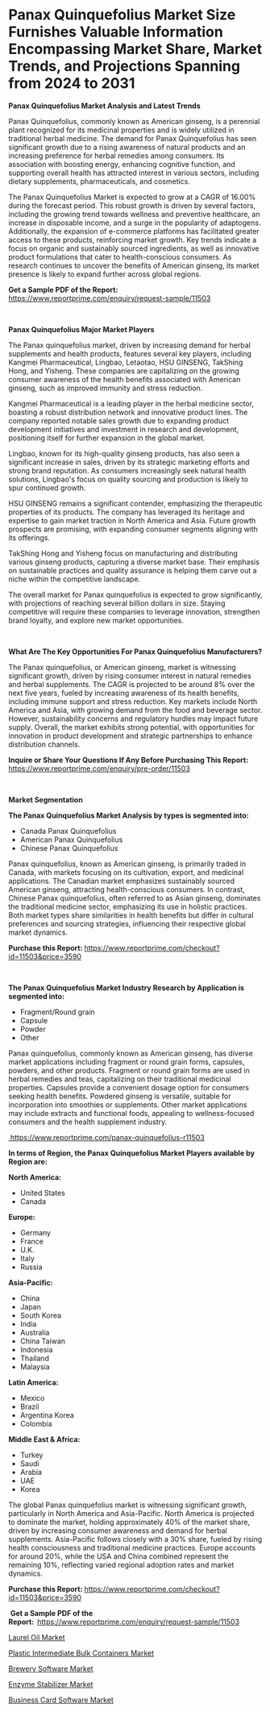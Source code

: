 <p><h1>Panax Quinquefolius Market Size Furnishes Valuable Information Encompassing Market Share, Market Trends, and Projections Spanning from 2024 to 2031</h1></p><p><strong>Panax Quinquefolius Market Analysis and Latest Trends</strong></p>
<p><p>Panax Quinquefolius, commonly known as American ginseng, is a perennial plant recognized for its medicinal properties and is widely utilized in traditional herbal medicine. The demand for Panax Quinquefolius has seen significant growth due to a rising awareness of natural products and an increasing preference for herbal remedies among consumers. Its association with boosting energy, enhancing cognitive function, and supporting overall health has attracted interest in various sectors, including dietary supplements, pharmaceuticals, and cosmetics.</p><p>The Panax Quinquefolius Market is expected to grow at a CAGR of 16.00% during the forecast period. This robust growth is driven by several factors, including the growing trend towards wellness and preventive healthcare, an increase in disposable income, and a surge in the popularity of adaptogens. Additionally, the expansion of e-commerce platforms has facilitated greater access to these products, reinforcing market growth. Key trends indicate a focus on organic and sustainably sourced ingredients, as well as innovative product formulations that cater to health-conscious consumers. As research continues to uncover the benefits of American ginseng, its market presence is likely to expand further across global regions.</p></p>
<p><strong>Get a Sample PDF of the Report:&nbsp;</strong> <a href="https://www.reportprime.com/enquiry/request-sample/11503?utm_campaign=1137&utm_medium=2&utm_source=Github&utm_content=ia&utm_term=16112024&utm_id=panax-quinquefolius">https://www.reportprime.com/enquiry/request-sample/11503</a></p>
<p>&nbsp;</p>
<p><strong>Panax Quinquefolius Major Market Players</strong></p>
<p><p>The Panax quinquefolius market, driven by increasing demand for herbal supplements and health products, features several key players, including Kangmei Pharmaceutical, Lingbao, Letaotao, HSU GINSENG, TakShing Hong, and Yisheng. These companies are capitalizing on the growing consumer awareness of the health benefits associated with American ginseng, such as improved immunity and stress reduction.</p><p>Kangmei Pharmaceutical is a leading player in the herbal medicine sector, boasting a robust distribution network and innovative product lines. The company reported notable sales growth due to expanding product development initiatives and investment in research and development, positioning itself for further expansion in the global market.</p><p>Lingbao, known for its high-quality ginseng products, has also seen a significant increase in sales, driven by its strategic marketing efforts and strong brand reputation. As consumers increasingly seek natural health solutions, Lingbao's focus on quality sourcing and production is likely to spur continued growth.</p><p>HSU GINSENG remains a significant contender, emphasizing the therapeutic properties of its products. The company has leveraged its heritage and expertise to gain market traction in North America and Asia. Future growth prospects are promising, with expanding consumer segments aligning with its offerings.</p><p>TakShing Hong and Yisheng focus on manufacturing and distributing various ginseng products, capturing a diverse market base. Their emphasis on sustainable practices and quality assurance is helping them carve out a niche within the competitive landscape.</p><p>The overall market for Panax quinquefolius is expected to grow significantly, with projections of reaching several billion dollars in size. Staying competitive will require these companies to leverage innovation, strengthen brand loyalty, and explore new market opportunities.</p></p>
<p>&nbsp;</p>
<p><strong>What Are The Key Opportunities For Panax Quinquefolius Manufacturers?</strong></p>
<p><p>The Panax quinquefolius, or American ginseng, market is witnessing significant growth, driven by rising consumer interest in natural remedies and herbal supplements. The CAGR is projected to be around 8% over the next five years, fueled by increasing awareness of its health benefits, including immune support and stress reduction. Key markets include North America and Asia, with growing demand from the food and beverage sector. However, sustainability concerns and regulatory hurdles may impact future supply. Overall, the market exhibits strong potential, with opportunities for innovation in product development and strategic partnerships to enhance distribution channels.</p></p>
<p><strong>Inquire or Share Your Questions If Any Before Purchasing This Report:</strong> <a href="https://www.reportprime.com/enquiry/pre-order/11503?utm_campaign=1137&utm_medium=2&utm_source=Github&utm_content=ia&utm_term=16112024&utm_id=panax-quinquefolius">https://www.reportprime.com/enquiry/pre-order/11503</a></p>
<p>&nbsp;</p>
<p><strong>Market Segmentation</strong></p>
<p><strong>The Panax Quinquefolius Market Analysis by types is segmented into:</strong></p>
<p><ul><li>Canada Panax Quinquefolius</li><li>American Panax Quinquefolius</li><li>Chinese Panax Quinquefolius</li></ul></p>
<p><p>Panax quinquefolius, known as American ginseng, is primarily traded in Canada, with markets focusing on its cultivation, export, and medicinal applications. The Canadian market emphasizes sustainably sourced American ginseng, attracting health-conscious consumers. In contrast, Chinese Panax quinquefolius, often referred to as Asian ginseng, dominates the traditional medicine sector, emphasizing its use in holistic practices. Both market types share similarities in health benefits but differ in cultural preferences and sourcing strategies, influencing their respective global market dynamics.</p></p>
<p><strong>Purchase this Report:&nbsp;</strong><a href="https://www.reportprime.com/checkout?id=11503&price=3590&utm_campaign=1137&utm_medium=2&utm_source=Github&utm_content=ia&utm_term=16112024&utm_id=panax-quinquefolius">https://www.reportprime.com/checkout?id=11503&price=3590</a></p>
<p>&nbsp;</p>
<p><strong>The Panax Quinquefolius Market Industry Research by Application is segmented into:</strong></p>
<p><ul><li>Fragment/Round grain</li><li>Capsule</li><li>Powder</li><li>Other</li></ul></p>
<p><p>Panax quinquefolius, commonly known as American ginseng, has diverse market applications including fragment or round grain forms, capsules, powders, and other products. Fragment or round grain forms are used in herbal remedies and teas, capitalizing on their traditional medicinal properties. Capsules provide a convenient dosage option for consumers seeking health benefits. Powdered ginseng is versatile, suitable for incorporation into smoothies or supplements. Other market applications may include extracts and functional foods, appealing to wellness-focused consumers and the health supplement industry.</p></p>
<p><a href="https://www.reportprime.com/panax-quinquefolius-r11503?utm_campaign=1137&utm_medium=2&utm_source=Github&utm_content=ia&utm_term=16112024&utm_id=panax-quinquefolius">&nbsp;https://www.reportprime.com/panax-quinquefolius-r11503</a></p>
<p><strong>In terms of Region, the Panax Quinquefolius Market Players available by Region are:</strong></p>
<p>
    <p> <strong> North America: </strong>
        <ul>
            <li>United States</li>
            <li>Canada</li>
        </ul>
        </p> 
    <p> <strong> Europe: </strong>
        <ul>
            <li>Germany</li>
            <li>France</li>
            <li>U.K.</li>
            <li>Italy</li>
            <li>Russia</li>
        </ul>
        </p> 
    <p> <strong> Asia-Pacific: </strong>
        <ul>
            <li>China</li>
            <li>Japan</li>
            <li>South Korea</li>
            <li>India</li>
            <li>Australia</li>
            <li>China Taiwan</li>
            <li>Indonesia</li>
            <li>Thailand</li>
            <li>Malaysia</li>
        </ul>
        </p> 
    <p> <strong> Latin America: </strong>
        <ul>
            <li>Mexico</li>
            <li>Brazil</li>
            <li>Argentina Korea</li>
            <li>Colombia</li>
        </ul>
        </p> 
    <p> <strong> Middle East & Africa: </strong>
        <ul>
            <li>Turkey</li>
            <li>Saudi</li>
            <li>Arabia</li>
            <li>UAE</li>
            <li>Korea</li>
        </ul>
    </p>
    </p>
<p><p>The global Panax quinquefolius market is witnessing significant growth, particularly in North America and Asia-Pacific. North America is projected to dominate the market, holding approximately 40% of the market share, driven by increasing consumer awareness and demand for herbal supplements. Asia-Pacific follows closely with a 30% share, fueled by rising health consciousness and traditional medicine practices. Europe accounts for around 20%, while the USA and China combined represent the remaining 10%, reflecting varied regional adoption rates and market dynamics.</p></p>
<p><strong>Purchase this Report: </strong><a href="https://www.reportprime.com/checkout?id=11503&price=3590&utm_campaign=1137&utm_medium=2&utm_source=Github&utm_content=ia&utm_term=16112024&utm_id=panax-quinquefolius">https://www.reportprime.com/checkout?id=11503&price=3590</a></p>
<p>&nbsp;<strong>Get a Sample PDF of the Report:&nbsp;&nbsp;</strong><a href="https://www.reportprime.com/enquiry/request-sample/11503?utm_campaign=1137&utm_medium=2&utm_source=Github&utm_content=ia&utm_term=16112024&utm_id=panax-quinquefolius">https://www.reportprime.com/enquiry/request-sample/11503</a></p>
<p><strong></strong></p>
<p><p><a href="https://www.linkedin.com/pulse/laurel-oil-market-size-share-trends-analysis-report-end-use-sbntf?utm_campaign=1137&utm_medium=2&utm_source=Github&utm_content=ia&utm_term=16112024&utm_id=panax-quinquefolius">Laurel Oil Market</a></p><p><a href="https://www.linkedin.com/pulse/global-plastic-intermediate-bulk-containers-market-trends-cptqf?utm_campaign=1137&utm_medium=2&utm_source=Github&utm_content=ia&utm_term=16112024&utm_id=panax-quinquefolius">Plastic Intermediate Bulk Containers Market</a></p><p><a href="https://issuu.com/reportprime-2/docs/brewery-software-market-size-2030.p_73a9c2537f49ab?utm_campaign=1137&utm_medium=2&utm_source=Github&utm_content=ia&utm_term=16112024&utm_id=panax-quinquefolius">Brewery Software Market</a></p><p><a href="https://www.linkedin.com/pulse/global-enzyme-stabilizer-market-exploring-share-trends-yzaxf?utm_campaign=1137&utm_medium=2&utm_source=Github&utm_content=ia&utm_term=16112024&utm_id=panax-quinquefolius">Enzyme Stabilizer Market</a></p><p><a href="https://issuu.com/reportprime-2/docs/business-card-software-market-size-_9f5bb308fea8a1?utm_campaign=1137&utm_medium=2&utm_source=Github&utm_content=ia&utm_term=16112024&utm_id=panax-quinquefolius">Business Card Software Market</a></p></p>